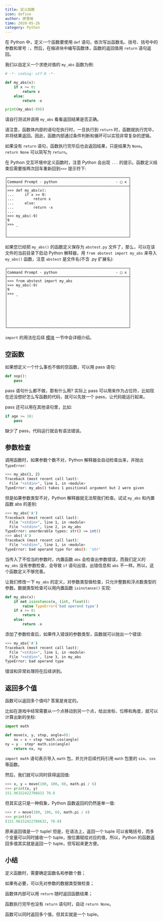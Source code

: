 ```yaml
---
title: 定义函数
icon: define
author: 廖雪峰
time: 2020-05-26
category: Python
---
```


在 Python 中，定义一个函数要使用 `def` 语句，依次写出函数名、括号、括号中的参数和冒号 `:`，然后，在缩进块中编写函数体，函数的返回值用 `return` 语句返回。

<!-- more -->

我们以自定义一个求绝对值的 `my_abs` 函数为例:

```py
# -*- coding: utf-8 -*-

def my_abs(x):
    if x >= 0:
        return x
    else:
        return -x

print(my_abs(-99))
```

请自行测试并调用 `my_abs` 看看返回结果是否正确。

请注意，函数体内部的语句在执行时，一旦执行到 `return` 时，函数就执行完毕，并将结果返回。因此，函数内部通过条件判断和循环可以实现非常复杂的逻辑。

如果没有 `return` 语句，函数执行完毕后也会返回结果，只是结果为 `None`。`return None` 可以简写为 `return`。

在 Python 交互环境中定义函数时，注意 Python 会出现 `...` 的提示。函数定义结束后需要按两次回车重新回到`>>>` 提示符下:

```text
┌────────────────────────────────────────────────────────┐
│Command Prompt - python                           - □ x │
├────────────────────────────────────────────────────────┤
│>>> def my_abs(x):                                      │
│...     if x >= 0:                                      │
│...         return x                                    │
│...     else:                                           │
│...         return -x                                   │
│...                                                     │
│>>> my_abs(-9)                                          │
│9                                                       │
│>>> _                                                   │
│                                                        │
│                                                        │
└────────────────────────────────────────────────────────┘
```

如果您已经把 `my_abs()` 的函数定义保存为 `abstest.py` 文件了，那么，可以在该文件的当前目录下启动 Python 解释器，用 `from abstest import my_abs` 来导入 `my_abs()` 函数，注意 `abstest` 是文件名(不含 .py 扩展名):

```text
┌────────────────────────────────────────────────────────┐
│Command Prompt - python                           - □ x │
├────────────────────────────────────────────────────────┤
│>>> from abstest import my_abs                          │
│>>> my_abs(-9)                                          │
│9                                                       │
│>>> _                                                   │
│                                                        │
│                                                        │
│                                                        │
│                                                        │
│                                                        │
│                                                        │
│                                                        │
└────────────────────────────────────────────────────────┘
```

`import` 的用法在后续 [模块](../module/readme.md) 一节中会详细介绍。

## 空函数

如果想定义一个什么事也不做的空函数，可以用 pass 语句:

```py
def nop():
    pass
```

pass 语句什么都不做，那有什么用? 实际上 pass 可以用来作为占位符，比如现在还没想好怎么写函数的代码，就可以先放一个 pass，让代码能运行起来。

pass 还可以用在其他语句里，比如:

```py
if age >= 18:
    pass
```

缺少了 pass，代码运行就会有语法错误。

## 参数检查

调用函数时，如果参数个数不对，Python 解释器会自动检查出来，并抛出 `TypeError`:

```sh
>>> my_abs(1, 2)
Traceback (most recent call last):
  File "<stdin>", line 1, in <module>
TypeError: my_abs() takes 1 positional argument but 2 were given
```

但是如果参数类型不对，Python 解释器就无法帮我们检查。试试 `my_abs` 和内置函数 abs 的差别:

```sh
>>> my_abs('A')
Traceback (most recent call last):
  File "<stdin>", line 1, in <module>
  File "<stdin>", line 2, in my_abs
TypeError: unorderable types: str() >= int()
>>> abs('A')
Traceback (most recent call last):
  File "<stdin>", line 1, in <module>
TypeError: bad operand type for abs(): 'str'
```

当传入了不恰当的参数时，内置函数 `abs` 会检查出参数错误，而我们定义的 `my_abs` 没有参数检查，会导致 `if` 语句出错，出错信息和 `abs` 不一样。所以，这个函数定义不够完善。

让我们修改一下 `my_abs` 的定义，对参数类型做检查，只允许整数和浮点数类型的参数。数据类型检查可以用内置函数 `isinstance()` 实现:

```py
def my_abs(x):
    if not isinstance(x, (int, float)):
        raise TypeError('bad operand type')
    if x >= 0:
        return x
    else:
        return -x
```

添加了参数检查后，如果传入错误的参数类型，函数就可以抛出一个错误:

```sh
>>> my_abs('A')
Traceback (most recent call last):
  File "<stdin>", line 1, in <module>
  File "<stdin>", line 3, in my_abs
TypeError: bad operand type
```

错误和异常处理将在后续讲到。

## 返回多个值

函数可以返回多个值吗? 答案是肯定的。

比如在游戏中经常需要从一个点移动到另一个点，给出坐标、位移和角度，就可以计算出新的坐标:

```py
import math

def move(x, y, step, angle=0):
    nx = x + step *math.cos(angle)
ny = y - step* math.sin(angle)
    return nx, ny
```

`import math` 语句表示导入 `math` 包，并允许后续代码引用 `math` 包里的 `sin`、`cos` 等函数。

然后，我们就可以同时获得返回值:

```py
>>> x, y = move(100, 100, 60, math.pi / 6)
>>> print(x, y)
151.96152422706632 70.0
```

但其实这只是一种假象，Python 函数返回的仍然是单一值:

```py
>>> r = move(100, 100, 60, math.pi / 6)
>>> print(r)
(151.96152422706632, 70.0)
```

原来返回值是一个 tuple! 但是，在语法上，返回一个 tuple 可以省略括号，而多个变量可以同时接收一个 tuple，按位置赋给对应的值，所以，Python 的函数返回多值其实就是返回一个 tuple，但写起来更方便。

## 小结

定义函数时，需要确定函数名和参数个数；

如果有必要，可以先对参数的数据类型做检查；

函数体内部可以用 `return` 随时返回函数结果；

函数执行完毕也没有 `return` 语句时，自动 `return None`。

函数可以同时返回多个值，但其实就是一个 tuple。
